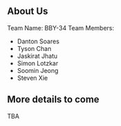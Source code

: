 ## About Us
Team Name: BBY-34
Team Members: 
- Danton Soares
- Tyson Chan
- Jaskirat Jhatu
- Simon Lotzkar
- Soomin Jeong
- Steven Xie

## More details to come
TBA